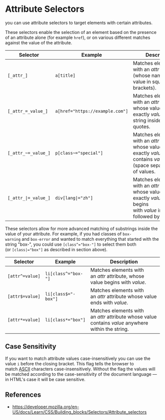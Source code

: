 # Attribute Selectors

you can use attribute selectors to target elements with certain attributes.

These selectors enable the selection of an element based on the presence of an attribute alone (for example `href`), or on various different matches against the value of the attribute.

| Selector             | Example                         | Description                                                                                                                            |
| -------------------- | ------------------------------- | -------------------------------------------------------------------------------------------------------------------------------------- |
| `[_attr_]`           | `a[title]`                      | Matches elements with an _attr_ attribute (whose name is the value in square brackets).                                                |
| `[_attr_=_value_]`   | `a[href="https://example.com"]` | Matches elements with an _attr_ attribute whose value is exactly _value_ — the string inside the quotes.                               |
| `[_attr_~=_value_]`  | `p[class~="special"]`           | Matches elements with an _attr_ attribute whose value is exactly _value_, or contains _value_ in its (space separated) list of values. |
| `[_attr_\|=_value_]` | `div[lang\|="zh"]`              | Matches elements with an _attr_ attribute whose value is exactly _value_ or begins with _value_ immediately followed by a hyphen.      |

These selectors allow for more advanced matching of substrings inside the value of your attribute. For example, if you had classes of `box-warning` and `box-error` and wanted to match everything that started with the string "box-", you could use `[class^="box-"]` to select them both (or `[class|="box"]` as described in section above).

|Selector|Example|Description|
|---|---|---|
|`[attr^=value]`|`li[class^="box-"]`|Matches elements with an _attr_ attribute, whose value begins with _value_.|
|`[attr$=value]`|`li[class$="-box"]`|Matches elements with an _attr_ attribute whose value ends with _value_.|
|`[attr*=value]`|`li[class*="box"]`|Matches elements with an _attr_ attribute whose value contains _value_ anywhere within the string.|
## Case Sensitivity

If you want to match attribute values case-insensitively you can use the value `i` before the closing bracket. This flag tells the browser to match [ASCII](https://developer.mozilla.org/en-US/docs/Glossary/ASCII) characters case-insensitively. Without the flag the values will be matched according to the case-sensitivity of the document language — in HTML's case it will be case sensitive.

## References

- https://developer.mozilla.org/en-US/docs/Learn/CSS/Building_blocks/Selectors/Attribute_selectors
